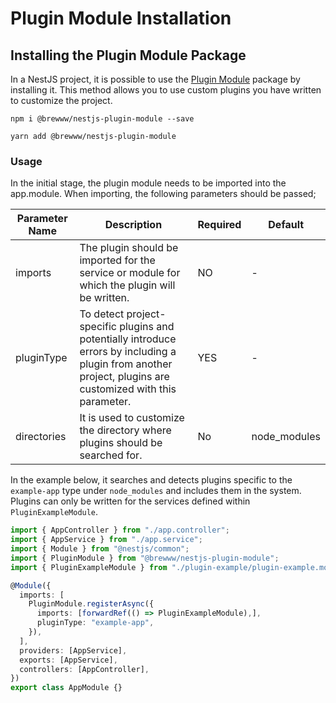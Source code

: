 # Plugin Module Installation

## Installing the Plugin Module Package

In a NestJS project, it is possible to use the [Plugin Module](https://www.npmjs.com/package/@brewww/nestjs-plugin-module) package by installing it. This method allows you to use custom plugins you have written to customize the project.

```
npm i @brewww/nestjs-plugin-module --save
```

```
yarn add @brewww/nestjs-plugin-module
```

### Usage

In the initial stage, the plugin module needs to be imported into the app.module. When importing, the following parameters should be passed;

| Parameter Name            | Description                                                                                                                                                                        | Required | Default                |
| ------------------------- | ---------------------------------------------------------------------------------------------------------------------------------------------------------------------------------- | -------- | ---------------------- |
| imports                   | The plugin should be imported for the service or module for which the plugin will be written.                                                                                      | NO       | -                      |
| pluginType                | To detect project-specific plugins and potentially introduce errors by including a plugin from another project, plugins are customized with this parameter.                        | YES      | -                      |
| directories               | It is used to customize the directory where plugins should be searched for.                                                                                                        | No       | node_modules           |

In the example below, it searches and detects plugins specific to the `example-app` type under `node_modules` and includes them in the system. Plugins can only be written for the services defined within `PluginExampleModule`.

```ts
import { AppController } from "./app.controller";
import { AppService } from "./app.service";
import { Module } from "@nestjs/common";
import { PluginModule } from "@brewww/nestjs-plugin-module";
import { PluginExampleModule } from "./plugin-example/plugin-example.module";

@Module({
  imports: [
    PluginModule.registerAsync({
      imports: [forwardRef(() => PluginExampleModule),],
      pluginType: "example-app",
    }),
  ],
  providers: [AppService],
  exports: [AppService],
  controllers: [AppController],
})
export class AppModule {}
```